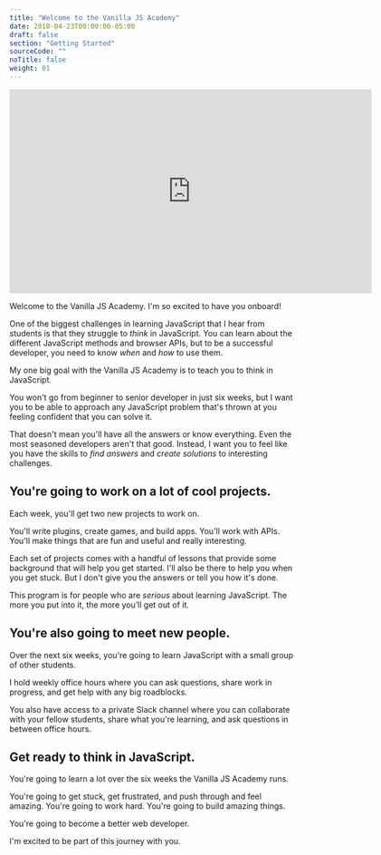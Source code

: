 ```yaml
---
title: "Welcome to the Vanilla JS Academy"
date: 2018-04-23T00:00:00-05:00
draft: false
section: "Getting Started"
sourceCode: ""
noTitle: false
weight: 01
---
```


<iframe src="https://player.vimeo.com/video/266326608?color=0088cc&title=0&byline=0&portrait=0" width="640" height="360" frameborder="0" webkitallowfullscreen mozallowfullscreen allowfullscreen></iframe>

Welcome to the Vanilla JS Academy. I'm so excited to have you onboard!

One of the biggest challenges in learning JavaScript that I hear from students is that they struggle to *think* in JavaScript. You can learn about the different JavaScript methods and browser APIs, but to be a successful developer, you need to know *when* and *how* to use them.

My one big goal with the Vanilla JS Academy is to teach you to think in JavaScript.

You won't go from beginner to senior developer in just six weeks, but I want you to be able to approach any JavaScript problem that's thrown at you feeling confident that you can solve it.

That doesn't mean you'll have all the answers or know everything. Even the most seasoned developers aren't that good. Instead, I want you to feel like you have the skills to *find answers* and *create solutions* to interesting challenges.

## You're going to work on a lot of cool projects.

Each week, you'll get two new projects to work on.

You'll write plugins, create games, and build apps. You'll work with APIs. You'll make things that are fun and useful and really interesting.

Each set of projects comes with a handful of lessons that provide some background that will help you get started. I'll also be there to help you when you get stuck. But I don't give you the answers or tell you how it's done.

This program is for people who are *serious* about learning JavaScript. The more you put into it, the more you’ll get out of it.

## You're also going to meet new people.

Over the next six weeks, you're going to learn JavaScript with a small group of other students.

I hold weekly office hours where you can ask questions, share work in progress, and get help with any big roadblocks.

You also have access to a private Slack channel where you can collaborate with your fellow students, share what you're learning, and ask questions in between office hours.

## Get ready to think in JavaScript.

You're going to learn a lot over the six weeks the Vanilla JS Academy runs.

You're going to get stuck, get frustrated, and push through and feel amazing. You're going to work hard. You're going to build amazing things.

You're going to become a better web developer.

I'm excited to be part of this journey with you.